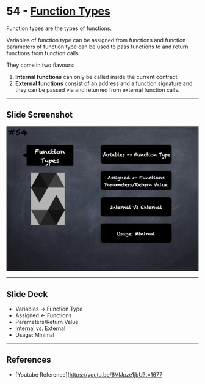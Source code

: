 # 54 - [Function Types](Function%20Types.md)
Function types are the types of functions. 

Variables of function type can be assigned from functions and function parameters of function type can be used to pass functions to and return functions from function calls.

They come in two flavours: 
1. **Internal functions** can only be called inside the current contract.
2. **External functions** consist of an address and a function signature and they can be passed via and returned from external function calls.

___
## Slide Screenshot
![054.png](../images/solidity101/054.png)
___
## Slide Deck
- Variables -> Function Type
- Assigned <- Functions
- Parameters/Return Value
- Internal vs. External
- Usage: Minimal
___
## References
- [Youtube Reference](https://youtu.be/6VIJpze1jbU?t=1677


